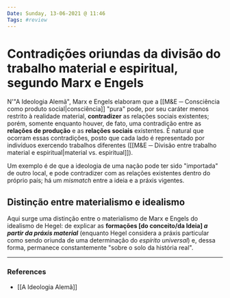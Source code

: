 ```yaml
---
Date: Sunday, 13-06-2021 @ 11:46
Tags: #review
---
```

# Contradições oriundas da divisão do trabalho material e espiritual, segundo Marx e Engels
N'"A Ideologia Alemã", Marx e Engels elaboram que a [[M&E ─ Consciência como produto social|consciência]] "pura" pode, por seu caráter menos restrito à realidade material, **contradizer** as relações sociais existentes; porém, somente enquanto houver, de fato, uma contradição entre as **relações de produção** e as **relações sociais** existentes. É natural que ocorram essas contradições, posto que cada lado é representado por indivíduos exercendo trabalhos diferentes ([[M&E ─ Divisão entre trabalho material e espiritual|material vs. espiritual]]). 

Um exemplo é de que a ideologia de uma nação pode ter sido "importada" de outro local, e pode contradizer com as relações existentes dentro do próprio país; há um *mismatch* entre a ideia e a práxis vigentes.  

## Distinção entre materialismo e idealismo
Aqui surge uma distinção entre o materialismo de Marx e Engels do idealismo de Hegel: de explicar as **formações \[do conceito/da Ideia\] *a partir da práxis material*** (enquanto Hegel considera a práxis particular como sendo oriunda de uma determinação do *espírito universal*) e, dessa forma, permanece constantemente "sobre o solo da história real".

---
### References
- [[A Ideologia Alemã]]